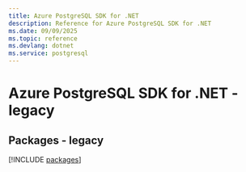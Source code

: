 ```yaml
---
title: Azure PostgreSQL SDK for .NET
description: Reference for Azure PostgreSQL SDK for .NET
ms.date: 09/09/2025
ms.topic: reference
ms.devlang: dotnet
ms.service: postgresql
---
```

# Azure PostgreSQL SDK for .NET - legacy
## Packages - legacy
[!INCLUDE [packages](postgresql-index.md)]